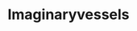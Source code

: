 ---
title: Imaginaryvessels
crosslinks:
- ImaginaryPirates
- ImaginaryCityscapes
- ImaginaryMindscapes
- ImaginaryLeviathans
- ImaginaryUndead
- ImaginaryDragons
- ImaginaryDerelicts
- ImaginarySeascapes
---